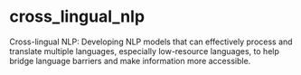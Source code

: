 # cross_lingual_nlp
Cross-lingual NLP: Developing NLP models that can effectively process and translate multiple languages, especially low-resource languages, to help bridge language barriers and make information more accessible.
